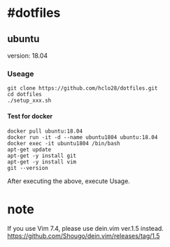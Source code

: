 #dotfiles
========

## ubuntu

version: 18.04

### Useage

```
git clone https://github.com/hclo28/dotfiles.git
cd dotfiles
./setup_xxx.sh
```

#### Test for docker

```
docker pull ubuntu:18.04
docker run -it -d --name ubuntu1804 ubuntu:18.04
docker exec -it ubuntu1804 /bin/bash
apt-get update
apt-get -y install git
apt-get -y install vim
git --version
```
After executing the above, execute Usage.

# note
If you use Vim 7.4, please use dein.vim ver.1.5 instead.
https://github.com/Shougo/dein.vim/releases/tag/1.5
